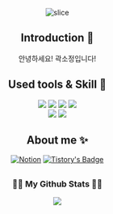  <div align=center>

![slice](https://capsule-render.vercel.app/api?type=waving&color=auto&height=250&text=ssojungg&)

## Introduction 🙌
안녕하세요! 곽소정입니다!

## Used tools & Skill 👀
<img src="https://img.shields.io/badge/Git-F05032?style=flat&logo=Git&logoColor=white"/>
<img src="https://img.shields.io/badge/VSCode-007ACC?style=flat&logo=Visual Studio Code&logoColor=white"/>
<img src = "https://img.shields.io/badge/nestjs-E0234E?style=flat&logo=nestjs&logoColor=white"/>
<img src="https://img.shields.io/badge/Python-3776AB?style=flat&logo=Python&logoColor=white"/><br>
<img src="https://img.shields.io/badge/Django-092E20?style=flat&logo=Django&logoColor=white"/>
<img src="https://img.shields.io/badge/SpringBoot-6DB33F?style=flat&logo=springboot&logoColor=white"/>


## About me ✨
[![Notion](https://img.shields.io/badge/Notion-000000?style=flat&logo=Notion&logoColor=white)](https://branched-mascara-ecf.notion.site/86e17d8a400b432daa56319ed40ced45?pvs=4)
[![Tistory's Badge](https://github-readme-tistory-card.vercel.app/api/badge?name=ssojungg)](https://ssojungg.tistory.com/)

##
<h3 align="center">👩‍💻 My Github Stats 👩‍💻</h3>
<div align="center">
  <a href="https://github.com/ssojungg/github-readme-stats">
    <img src="https://github-readme-stats.vercel.app/api?username=ssojungg" />
  </a>
</div>




